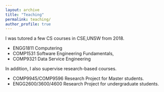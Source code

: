 ```yaml
---
layout: archive
title: "Teaching"
permalink: teaching/
author_profile: true
---
```


I was tutored a few CS courses in CSE,UNSW from 2018.
* ENGG1811 Computering
* COMP1531 Software Engineering Fundamentals,
* COMP9321 Data Service Engineering


In addition, I also supervise research-based courses.
* COMP9945/COMP9596 Research Project for Master students.
* ENGG2600/3600/4600 Research Project for undergraduate students.
